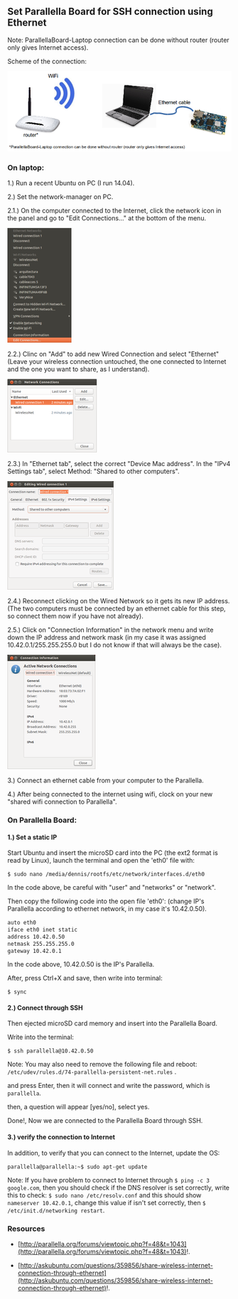 
## Set Parallella Board for SSH connection using Ethernet ##

Note: ParallellaBoard-Laptop connection can be done without router (router only gives Internet access).

Scheme of the connection:

![image](/posts/technical/2015-06_set_parallella_board_for_ssh_connection_using_ethernet/scheme_directly_by_ethernet.png)

### On laptop: ###

1.) Run a recent Ubuntu on PC (I run 14.04).

2.) Set the network-manager on PC.

2.1.) On the computer connected to the Internet, click the network icon in the panel and go to "Edit Connections..." at the bottom of the menu.

![image](/posts/technical/2015-06_set_parallella_board_for_ssh_connection_using_ethernet/SetInter0.png)

2.2.) Clinc on "Add" to add new Wired Connection and select "Ethernet" (Leave your wireless connection untouched, the one connected to Internet and the one you want to share, as I understand).

![image](/posts/technical/2015-06_set_parallella_board_for_ssh_connection_using_ethernet/SetInter1.png)

2.3.) In "Ethernet tab", select the correct "Device Mac address". In the "IPv4 Settings tab", select Method: "Shared to other computers".

![image](/posts/technical/2015-06_set_parallella_board_for_ssh_connection_using_ethernet/SetInter2.png)

2.4.) Reconnect clicking on the Wired Network so it gets its new IP address. (The two computers must be connected by an ethernet cable for this step, so connect them now if you have not already).

2.5.) Click on "Connection Information" in the network menu and write down the IP address and network mask (in my case it was assigned 10.42.0.1/255.255.255.0 but I do not know if that will always be the case).

![image](/posts/technical/2015-06_set_parallella_board_for_ssh_connection_using_ethernet/SetInter3.png)

3.) Connect an ethernet cable from your computer to the Parallella.

4.) After being connected to the internet using wifi, clock on your new "shared wifi connection to Parallella".

### On Parallella Board: ###

#### 1.) Set a static IP ####

Start Ubuntu and insert the microSD card into the PC (the ext2 format is read by Linux), launch the terminal and open the 'eth0' file with:

```
$ sudo nano /media/dennis/rootfs/etc/network/interfaces.d/eth0
```

In the code above, be careful with "user" and "networks" or "network".

Then copy the following code into the open file 'eth0': (change IP's Parallella according to ethernet network, in my case it's 10.42.0.50).

```
auto eth0 
iface eth0 inet static 
address 10.42.0.50 
netmask 255.255.255.0 
gateway 10.42.0.1 
```

In the code above, 10.42.0.50 is the IP's Parallella.

After, press Ctrl+X and save, then write into terminal:

```
$ sync
```

#### 2.) Connect through SSH ####

Then ejected microSD card memory and insert into the Parallella Board.

Write into the terminal:

```
$ ssh parallella@10.42.0.50 
```

Note: You may also need to remove the following file and reboot: ```/etc/udev/rules.d/74-parallella-persistent-net.rules``` .

and press Enter, then it will connect and write the password, which is ```parallella```.

then, a question will appear [yes/no], select yes.

Done!, Now we are connected to the Parallella Board through SSH.

#### 3.) verify the connection to Internet ####

In addition, to verify that you can connect to the Internet, update the OS:

```
parallella@parallella:~$ sudo apt-get update
```

Note: If you have problem to connect to Internet through ```$ ping -c 3 google.com```, then you should check if the DNS resolver is set correctly, write this to check: ```$ sudo nano /etc/resolv.conf``` and this should show ```nameserver 10.42.0.1```, change this value if isn't set correctly, then ```$ /etc/init.d/networking restart```.

### Resources ###

- [http://parallella.org/forums/viewtopic.php?f=48&t=1043](http://parallella.org/forums/viewtopic.php?f=48&t=1043)!.

- [http://askubuntu.com/questions/359856/share-wireless-internet-connection-through-ethernet](http://askubuntu.com/questions/359856/share-wireless-internet-connection-through-ethernet)!.


